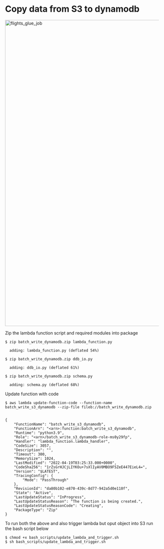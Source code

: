 # Copy data from S3 to dynamodb


<img width="1000" alt="flights_glue_job" src="https://github.com/ryankarlos/aws_etl/blob/master/screenshots/s3_to_dynamodb.png">


Zip the lambda function script and required modules into package


```
$ zip batch_write_dynamodb.zip lambda_function.py
  
  adding: lambda_function.py (deflated 54%)
   
$ zip batch_write_dynamodb.zip ddb_io.py

  adding: ddb_io.py (deflated 61%)
  
$ zip batch_write_dynamodb.zip schema.py 

  adding: schema.py (deflated 68%)
```

Update function with code 

```
$ aws lambda update-function-code --function-name batch_write_s3_dynamodb --zip-file fileb://batch_write_dynamodb.zip


{
    "FunctionName": "batch_write_s3_dynamodb",
    "FunctionArn": "<arn>:function:batch_write_s3_dynamodb",
    "Runtime": "python3.9",
    "Role": "<arn>/batch_write_s3_dynamodb-role-ms0y29fp",
    "Handler": "lambda_function.lambda_handler",
    "CodeSize": 3057,
    "Description": "",
    "Timeout": 300,
    "MemorySize": 1024,
    "LastModified": "2022-04-19T03:25:33.000+0000",
    "CodeSha256": "1rZsGrHJCjLIYKOu+7sXlIyAV0MBO9F5ZeE447EieL4=",
    "Version": "$LATEST",
    "TracingConfig": {
        "Mode": "PassThrough"
    },
    "RevisionId": "da80b102-e870-439c-8d77-942a5d0e110f",
    "State": "Active",
    "LastUpdateStatus": "InProgress",
    "LastUpdateStatusReason": "The function is being created.",
    "LastUpdateStatusReasonCode": "Creating",
    "PackageType": "Zip"
}
```

To run both the above and also trigger lambda but oput object into S3 run the 
bash script below

```
$ chmod +x bash_scripts/update_lambda_and_trigger.sh
$ sh bash_scripts/update_lambda_and_trigger.sh
```
